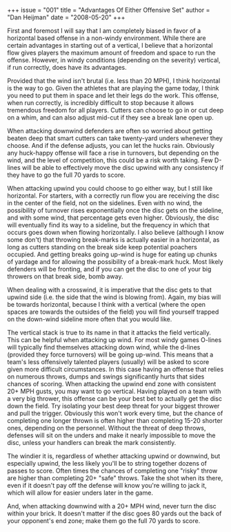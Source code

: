 +++
issue = "001"
title = "Advantages Of Either Offensive Set"
author = "Dan Heijman"
date = "2008-05-20"
+++

First and foremost I will say that I am completely biased in favor of a
horizontal based offense in a non-windy environment. While there are certain
advantages in starting out of a vertical, I believe that a horizontal flow
gives players the maximum amount of freedom and space to run the offense.
However, in windy conditions (depending on the severity) vertical, if run
correctly, does have its advantages.

Provided that the wind isn't brutal (i.e. less than 20 MPH), I think
horizontal is the way to go. Given the athletes that are playing the game
today, I think you need to put them in space and let their legs do the work.
This offense, when run correctly, is incredibly difficult to stop because it
allows tremendous freedom for all players. Cutters can choose to go in or cut
deep on a whim, and can also adjust mid-cut if they see a break lane open up.

When attacking downwind defenders are often so worried about getting beaten
deep that smart cutters can take twenty-yard unders whenever they choose. And
if the defense adjusts, you can let the hucks rain. Obviously any huck-happy
offense will face a rise in turnovers, but depending on the wind, and the
level of competition, this could be a risk worth taking. Few D-lines will be
able to effectively move the disc upwind with any consistency if they have to
go the full 70 yards to score.

When attacking upwind you could choose to go either way, but I still like
horizontal. For starters, with a correctly run flow you are receiving the disc
in the center of the field, not on the sidelines. Even with no wind, the
possibility of turnover rises exponentially once the disc gets on the
sideline, and with some wind, that percentage gets even higher. Obviously, the
disc will eventually find its way to a sideline, but the frequency in which
that occurs goes down when flowing horizontally. I also believe (although I
know some don't) that throwing break-marks is actually easier in a horizontal,
as long as cutters standing on the break side keep potential poachers
occupied. And getting breaks going up-wind is huge for eating up chunks of
yardage and for allowing the possibility of a break-mark huck. Most likely
defenders will be fronting, and if you can get the disc to one of your big
throwers on that break side, bomb away.

When dealing with a crosswind, it is imperative that the disc gets to that
upwind side (i.e. the side that the wind is blowing from). Again, my bias will
be towards horizontal, because I think with a vertical (where the open spaces
are towards the outsides of the field) you will find yourself trapped on the
down-wind sideline more often that you would like.

The vertical stack is true to its name in that it attacks the field
vertically. This can be helpful when attacking up wind. For most windy games
O-lines will typically find themselves attacking down wind, while the d-lines
(provided they force turnovers) will be going up-wind. This means that a
team's less offensively talented players (usually) will be asked to score
given more difficult circumstances. In this case having an offense that relies
on numerous throws, dumps and swings significantly hurts that sides chances of
scoring. When attacking the upwind end zone with consistent 20+ MPH gusts, you
may want to go vertical. Having played on a team with a very big thrower, this
offense can be your best bet to actually get the disc down the field. Try
isolating your best deep threat for your biggest thrower and pull the trigger.
Obviously this won't work every time, but the chance of completing one longer
thrown is often higher than completing 15-20 shorter ones, depending on the
personnel. Without the threat of deep throws, defenses will sit on the unders
and make it nearly impossible to move the disc, unless your handlers can break
the mark consistently.

The windier it is, regardless of whether attacking upwind or downwind, but
especially upwind, the less likely you'll be to string together dozens of
passes to score. Often times the chances of completing one "risky" throw are
higher than completing 20+ "safe" throws. Take the shot when its there, even
if it doesn't pay off the defense will know you're willing to jack it, which
will allow for easier unders later in the game.

And, when attacking downwind with a 20+ MPH wind, never turn the disc within
your brick. It doesn't matter if the disc goes 80 yards out the back of your
opponent's end zone; make them go the full 70 yards to score.

